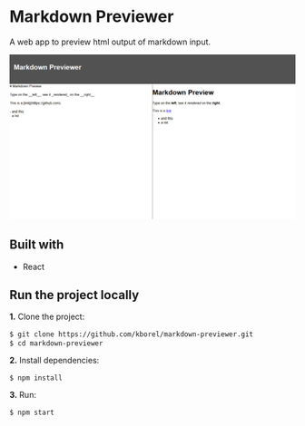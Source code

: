# Markdown Previewer

A web app to preview html output of markdown input.

![](https://raw.githubusercontent.com/kborel/markdown-previewer/master/assets/screenshot.png)

## Built with

- React

## Run the project locally

**1.** Clone the project:

```
$ git clone https://github.com/kborel/markdown-previewer.git
$ cd markdown-previewer
```

**2.** Install dependencies:

```
$ npm install
```

**3.** Run:

```
$ npm start
```
